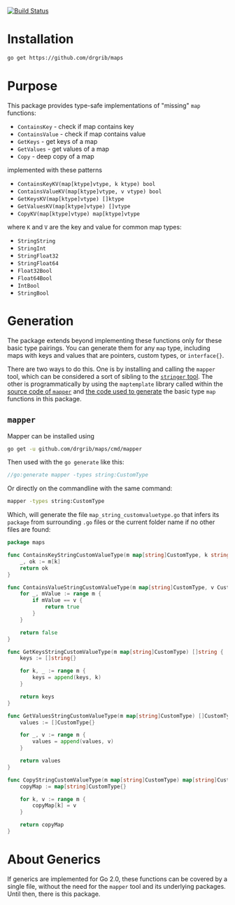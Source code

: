 [![Build Status](https://travis-ci.com/drgrib/maps.svg?branch=master)](https://travis-ci.com/drgrib/maps)

# Installation

``` bash
go get https://github.com/drgrib/maps
```

# Purpose
This package provides type-safe implementations of "missing" `map` functions:

- `ContainsKey` - check if map contains key
- `ContainsValue` - check if map contains value
- `GetKeys` - get keys of a map
- `GetValues` - get values of a map
- `Copy` - deep copy of a map

implemented with these patterns

- `ContainsKeyKV(map[ktype]vtype, k ktype) bool`
- `ContainsValueKV(map[ktype]vtype, v vtype) bool`
- `GetKeysKV(map[ktype]vtype) []ktype`
- `GetValuesKV(map[ktype]vtype) []vtype`
- `CopyKV(map[ktype]vtype) map[ktype]vtype`

where `K` and `V` are the key and value for common map types:

- `StringString`
- `StringInt`
- `StringFloat32`
- `StringFloat64`
- `Float32Bool`
- `Float64Bool`
- `IntBool`
- `StringBool`

# Generation
The package extends beyond implementing these functions only for these basic type pairings. You can generate them for any `map` type, including maps with keys and values that are pointers, custom types, or `interface{}`.

There are two ways to do this. One is by installing and calling the `mapper` tool, which can be considered a sort of sibling to the [`stringer` tool](https://godoc.org/golang.org/x/tools/cmd/stringer). The other is programmatically by using the `maptemplate` library called within the [source code of `mapper`](https://github.com/drgrib/maps/blob/master/cmd/mapper/mapper.go) and [the code used to generate](https://github.com/drgrib/maps/blob/master/generate/main.go) the basic type `map` functions in this package.

## `mapper`

Mapper can be installed using

``` bash
go get -u github.com/drgrib/maps/cmd/mapper
```

Then used with the `go generate` like this:

``` go
//go:generate mapper -types string:CustomType
```

Or directly on the commandline with the same command:

``` bash
mapper -types string:CustomType
```

Which, will generate the file `map_string_customvaluetype.go` that infers its `package` from surrounding `.go` files or the current folder name if no other files are found:

``` go
package maps

func ContainsKeyStringCustomValueType(m map[string]CustomType, k string) bool {
	_, ok := m[k]
	return ok
}

func ContainsValueStringCustomValueType(m map[string]CustomType, v CustomType) bool {
	for _, mValue := range m {
		if mValue == v {
			return true
		}
	}

	return false
}

func GetKeysStringCustomValueType(m map[string]CustomType) []string {
	keys := []string{}

	for k, _ := range m {
		keys = append(keys, k)
	}

	return keys
}

func GetValuesStringCustomValueType(m map[string]CustomType) []CustomType {
	values := []CustomType{}

	for _, v := range m {
		values = append(values, v)
	}

	return values
}

func CopyStringCustomValueType(m map[string]CustomType) map[string]CustomType {
	copyMap := map[string]CustomType{}

	for k, v := range m {
		copyMap[k] = v
	}

	return copyMap
}
```

# About Generics
If generics are implemented for Go 2.0, these functions can be covered by a single file, without the need for the `mapper` tool and its underlying packages. Until then, there is this package.
